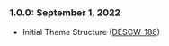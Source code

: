 ### 1.0.0: September 1, 2022
- Initial Theme Structure ([DESCW-186](https://apps.itsm.gov.bc.ca/jira/browse/DESCW-186))